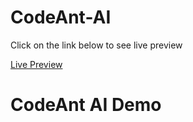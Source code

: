 # CodeAnt-AI
Click on the link below to see live preview 

[Live Preview](https://sudip-santra.github.io/CodeAnt-AI/)

# CodeAnt AI Demo

